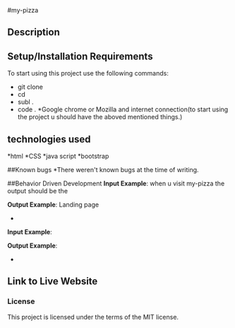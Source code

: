 #my-pizza

#### 

#### 

## Description

## Setup/Installation Requirements
To start using this project use the following commands:

* git clone
* cd 
* subl .
* code .
*Google chrome or Mozilla and internet connection(to start using the project u should have the aboved mentioned things.)

## technologies used
*html
*CSS
*java script 
*bootstrap

##Known bugs
*There weren't known bugs at the time of writing.



##Behavior Driven Development
**Input Example**: when u visit my-pizza the output should be the

**Output Example**: Landing page

* 

**Input Example**:

**Output Example**:

*






## Link to Live Website


### License
This project is licensed under the terms of the MIT license.
